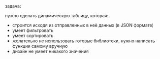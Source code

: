 задача:

нужно сделать динамическую таблицу, которая: 
 - строится исходя из отправленных в неё данных (в JSON формате)
 - умеет фильтровать
 - умеет сортировать
 - желательно не использовать готовые библиотеки, нужно написать функции самому вручную
 - дизайн не умеет никакого значения
